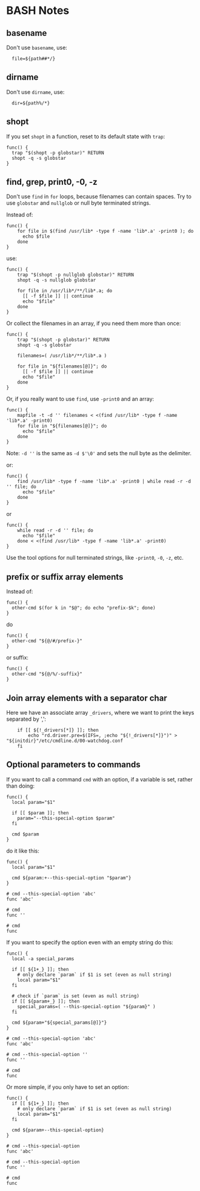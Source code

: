 # BASH Notes

## basename
Don't use `basename`, use:
```shell
  file=${path##*/}
```

## dirname
Don't use `dirname`, use:
```shell
  dir=${path%/*}
```

## shopt
If you set `shopt` in a function, reset to its default state with `trap`:
```shell
func() {
  trap "$(shopt -p globstar)" RETURN
  shopt -q -s globstar
}
```

## find, grep, print0, -0, -z

Don't use `find` in `for` loops, because filenames can contain spaces.
Try to use `globstar` and `nullglob` or null byte terminated strings.

Instead of:
```shell
func() {
    for file in $(find /usr/lib* -type f -name 'lib*.a' -print0 ); do
      echo $file
    done
}
```

use:
```shell
func() {
    trap "$(shopt -p nullglob globstar)" RETURN
    shopt -q -s nullglob globstar

    for file in /usr/lib*/**/lib*.a; do
      [[ -f $file ]] || continue
      echo "$file"
    done
}
```

Or collect the filenames in an array, if you need them more than once:
```shell
func() {
    trap "$(shopt -p globstar)" RETURN
    shopt -q -s globstar

    filenames=( /usr/lib*/**/lib*.a )

    for file in "${filenames[@]}"; do
      [[ -f $file ]] || continue
      echo "$file"
    done
}
```

Or, if you really want to use `find`, use `-print0` and an array:
```shell
func() {
    mapfile -t -d '' filenames < <(find /usr/lib* -type f -name 'lib*.a' -print0)
    for file in "${filenames[@]}"; do
      echo "$file"
    done
}
```

Note: `-d ''` is the same as `-d $'\0'` and sets the null byte as the delimiter.

or:
```shell
func() {
    find /usr/lib* -type f -name 'lib*.a' -print0 | while read -r -d '' file; do
      echo "$file"
    done
}
```

or
```shell
func() {
    while read -r -d '' file; do
      echo "$file"
    done < <(find /usr/lib* -type f -name 'lib*.a' -print0)
}
```

Use the tool options for null terminated strings, like `-print0`, `-0`, `-z`, etc.

## prefix or suffix array elements

Instead of:
```shell
func() {
  other-cmd $(for k in "$@"; do echo "prefix-$k"; done)
}
```
do
```shell
func() {
  other-cmd "${@/#/prefix-}"
}
```

or suffix:
```shell
func() {
  other-cmd "${@/%/-suffix}"
}
```

## Join array elements with a separator char

Here we have an associate array `_drivers`, where we want to print the keys separated by ',':
```shell
    if [[ ${!_drivers[*]} ]]; then
        echo "rd.driver.pre=$(IFS=, ;echo "${!_drivers[*]}")" > "${initdir}"/etc/cmdline.d/00-watchdog.conf
    fi
```

## Optional parameters to commands

If you want to call a command `cmd` with an option, if a variable is set, rather than doing:

```shell
func() {
  local param="$1"

  if [[ $param ]]; then
    param="--this-special-option $param"
  fi

  cmd $param
}
```

do it like this:

```shell
func() {
  local param="$1"

  cmd ${param:+--this-special-option "$param"}
}

# cmd --this-special-option 'abc'
func 'abc'

# cmd
func ''

# cmd
func
```

If you want to specify the option even with an empty string do this:

```shell
func() {
  local -a special_params

  if [[ ${1+_} ]]; then
    # only declare `param` if $1 is set (even as null string)
    local param="$1"
  fi

  # check if `param` is set (even as null string)
  if [[ ${param+_} ]]; then
    special_params=( --this-special-option "${param}" )
  fi

  cmd ${param+"${special_params[@]}"}
}

# cmd --this-special-option 'abc'
func 'abc'

# cmd --this-special-option ''
func ''

# cmd
func
```

Or more simple, if you only have to set an option:
```shell
func() {
  if [[ ${1+_} ]]; then
    # only declare `param` if $1 is set (even as null string)
    local param="$1"
  fi

  cmd ${param+--this-special-option}
}

# cmd --this-special-option
func 'abc'

# cmd --this-special-option
func ''

# cmd
func
```

